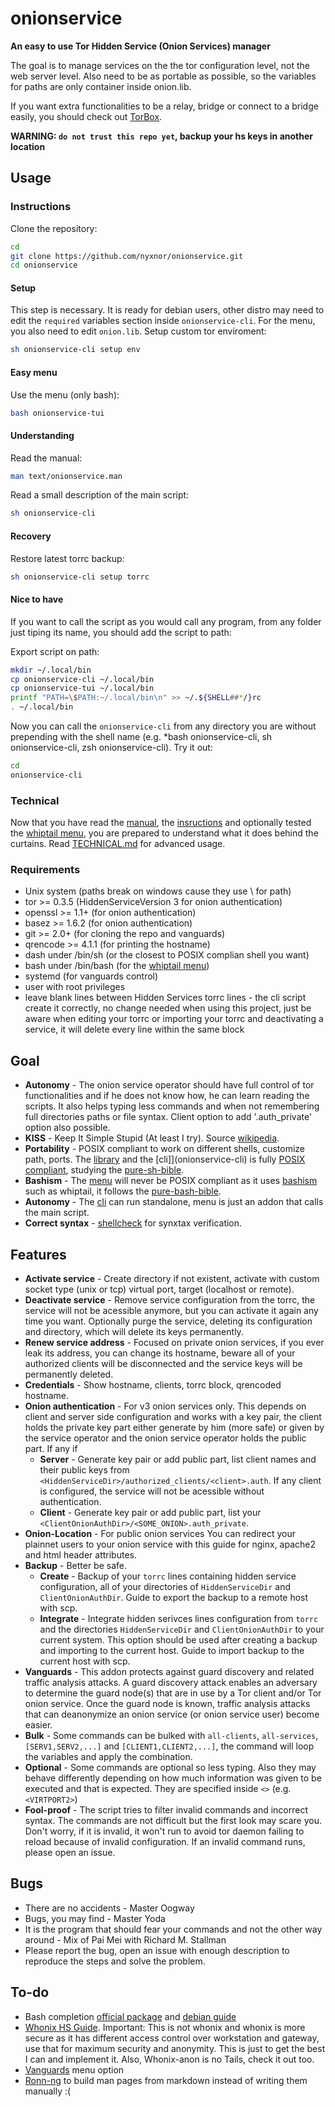 # onionservice

**An easy to use Tor Hidden Service (Onion Services) manager**

The goal is to manage services on the the tor configuration level, not the web server level. Also need to be as portable as possible, so the variables for paths are only container inside onion.lib.

If you want extra functionalities to be a relay, bridge or connect to a bridge easily, you should check out [TorBox](https://github.com/radio24/TorBox).

**WARNING: `do not trust this repo yet`, backup your hs keys in another location**

## Usage

### Instructions

Clone the repository:
```sh
cd
git clone https://github.com/nyxnor/onionservice.git
cd onionservice
```

#### Setup

This step is necessary. It is ready for debian users, other distro may need to edit the `required` variables section inside `onionservice-cli`. For the menu, you also need to edit `onion.lib`.
Setup custom tor enviroment:
```sh
sh onionservice-cli setup env
```

#### Easy menu

Use the menu (only bash):
```sh
bash onionservice-tui
```

#### Understanding

Read the manual:
```sh
man text/onionservice.man
```

Read a small description of the main script:
```sh
sh onionservice-cli
```

#### Recovery

Restore latest torrc backup:
```sh
sh onionservice-cli setup torrc
```

#### Nice to have

If you want to call the script as you would call any program, from any folder just tiping its name, you should add the script to path:

Export script on path:
```sh
mkdir ~/.local/bin
cp onionservice-cli ~/.local/bin
cp onionservice-tui ~/.local/bin
printf "PATH=\$PATH:~/.local/bin\n" >> ~/.${SHELL##*/}rc
. ~/.local/bin
```

Now you can call the `onionservice-cli` from any directory you are without prepending with the shell name (e.g. *bash onionservice-cli, sh onionservice-cli, zsh onionservice-cli).
Try it out:
```sh
cd
onionservice-cli
```

### Technical

Now that you have read the [manual](text/onionservice.man), the [insructions](README.md#INSTRUCTIONS) and optionally tested the [whiptail menu](onionservice-tui), you are prepared to understand what it does behind the curtains.
Read [TECHNICAL.md](https://github.com/nyxnor/onionservice/tree/main/TECHNICAL.md) for advanced usage.

### Requirements

* Unix system (paths break on windows cause they use \ for path)
* tor >= 0.3.5 (HiddenServiceVersion 3 for onion authentication)
* openssl >= 1.1+ (for onion authentication)
* basez >= 1.6.2 (for onion authentication)
* git >= 2.0+ (for cloning the repo and vanguards)
* qrencode >= 4.1.1 (for printing the hostname)
* dash under /bin/sh (or the closest to POSIX complian shell you want)
* bash under /bin/bash (for the [whiptail menu](onionservice-tui))
* systemd (for vanguards control)
* user with root privileges
* leave blank lines between Hidden Services torrc lines - the cli script create it correctly, no change needed when using this project, just be aware when editing your torrc or importing your torrc and deactivating a service, it will delete every line within the same block

## Goal

* **Autonomy** - The onion service operator should have full control of tor functionalities and if he does not know how, he can learn reading the scripts. It also helps typing less commands and when not remembering full directories paths or file syntax. Client option to add '.auth_private' option also possible.
* **KISS** - Keep It Simple Stupid (At least I try). Source [wikipedia](https://en.wikipedia.org/wiki/KISS_principle).
* **Portability** - POSIX compliant to work on different shells, customize path, ports. The [library](onion.lib) and the [cli]](onionservice-cli) is fully [POSIX compliant](https://www.gnu.org/software/guile/manual/html_node/POSIX.html), studying the [pure-sh-bible](https://github.com/dylanaraps/pure-sh-bible).
* **Bashism** - The [menu](onionservice-tui) will never be POSIX compliant as it uses [bashism](https://en.wikipedia.org/wiki/Bash_(Unix_shell)) such as whiptail, it follows the [pure-bash-bible](https://github.com/dylanaraps/pure-bash-bible).
* **Autonomy** - The [cli](onionservice-cli) can run standalone, menu is just an addon that calls the main script.
* **Correct syntax** - [shellcheck](https://github.com/koalaman/shellcheck) for synxtax verification.

## Features

* **Activate service** - Create directory if not existent, activate with custom socket type (unix or tcp) virtual port, target (localhost or remote).
* **Deactivate service** - Remove service configuration from the torrc, the service will not be acessible anymore, but you can activate it again any time you want. Optionally purge the service, deleting its configuration and directory, which will delete its keys permanently.
* **Renew service address** - Focused on private onion services, if you ever leak its address, you can change its hostname, beware all of your authorized clients will be disconnected and the service keys will be permanently deleted.
* **Credentials** - Show hostname, clients, torrc block, qrencoded hostname.
* **Onion authentication** - For v3 onion services only. This depends on client and server side configuration and works with a key pair, the client holds the private key part either generate by him (more safe) or given by the service operator and the onion service operator holds the public part. If any if
  * **Server** - Generate key pair or add public part, list client names and their public keys from `<HiddenServiceDir>/authorized_clients/<client>.auth`. If any client is configured, the service will not be acessible without authentication.
  * **Client** - Generate key pair or add public part, list your `<ClientOnionAuthDir>/<SOME_ONION>.auth_private`.
* **Onion-Location** - For public onion services You can redirect your plainnet users to your onion service with this guide for nginx, apache2 and html header attributes.
* **Backup** - Better be safe.
  * **Create** -  Backup of your `torrc` lines containing hidden service configuration, all of your directories of `HiddenServiceDir` and `ClientOnionAuthDir`. Guide to export the backup to a remote host with scp.
  * **Integrate** - Integrate hidden serivces lines configuration from `torrc` and the directories `HiddenServiceDir` and `ClientOnionAuthDir` to your current system. This option should be used after creating a backup and importing to the current host. Guide to import backup to the current host with scp.
* **Vanguards** - This addon protects against guard discovery and related traffic analysis attacks. A guard discovery attack enables an adversary to determine the guard node(s) that are in use by a Tor client and/or Tor onion service. Once the guard node is known, traffic analysis attacks that can deanonymize an onion service (or onion service user) become easier.
* **Bulk** - Some commands can be bulked with `all-clients`, `all-services`, `[SERV1,SERV2,...]` and `[CLIENT1,CLIENT2,...]`, the command will loop the variables and apply the combination.
* **Optional** - Some commands are optional so less typing. Also they may behave differently depending on how much information was given to be executed and that is expected. They are specified inside `<>` (e.g. `<VIRTPORT2>`)
* **Fool-proof** - The script tries to filter invalid commands and incorrect syntax. The commands are not difficult but the first look may scare you. Don't worry, if it is invalid, it won't run to avoid tor daemon failing to reload because of invalid configuration. If an invalid command runs, please open an issue.

## Bugs

* There are no accidents - Master Oogway
* Bugs, you may find - Master Yoda
* It is the program that should fear your commands and not the other way around - Mix of Pai Mei with Richard M. Stallman
* Please report the bug, open an issue with enough description to reproduce the steps and solve the problem.

## To-do

* Bash completion [official package](https://github.com/scop/bash-completion/) and [debian guide](http://web.archive.org/web/20200507173259/https://debian-administration.org/article/317/An_introduction_to_bash_completion_part_2)
* [Whonix HS Guide](https://www.whonix.org/wiki/Onion_Services#Security_Recommendations). Important: This is not whonix and whonix is more secure as it has different access control over workstation and gateway, use that for maximum security and anonymity. This is just to get the best I can and implement it. Also, Whonix-anon is no Tails, check it out too.
* [Vanguards](https://github.com/mikeperry-tor/vanguards) menu option
* [Ronn-ng](https://github.com/apjanke/ronn-ng/) to build man pages from markdown instead of writing them manually :(